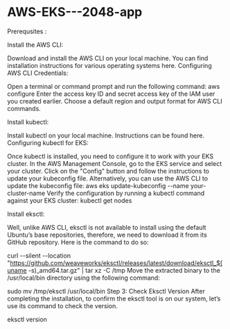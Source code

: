 # AWS-EKS---2048-app

Prerequsites :

Install the AWS CLI:

Download and install the AWS CLI on your local machine. You can find installation instructions for various operating systems here.
Configuring AWS CLI Credentials:

Open a terminal or command prompt and run the following command:
aws configure
Enter the access key ID and secret access key of the IAM user you created earlier.
Choose a default region and output format for AWS CLI commands.

Install kubectl:

Install kubectl on your local machine. Instructions can be found here.
Configuring kubectl for EKS:

Once kubectl is installed, you need to configure it to work with your EKS cluster.
In the AWS Management Console, go to the EKS service and select your cluster.
Click on the "Config" button and follow the instructions to update your kubeconfig file. Alternatively, you can use the AWS CLI to update the kubeconfig file:
aws eks update-kubeconfig --name your-cluster-name
Verify the configuration by running a kubectl command against your EKS cluster:
kubectl get nodes

Install eksctl:

Well, unlike AWS CLI, eksctl is not available to install using the default Ubuntu’s base repositories, therefore, we need to download it from its GitHub repository. Here is the command to do so:

curl --silent --location "https://github.com/weaveworks/eksctl/releases/latest/download/eksctl_$(uname -s)_amd64.tar.gz" | tar xz -C /tmp
Move the extracted binary to the /usr/local/bin directory using the following command:

sudo mv /tmp/eksctl /usr/local/bin
Step 3: Check Eksctl Version
After completing the installation, to confirm the eksctl tool is on our system, let’s use its command to check the version.

eksctl version



